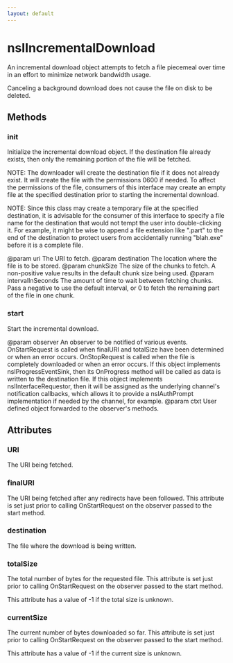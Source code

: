 ```yaml
---
layout: default
---
```


# nsIIncrementalDownload #

An incremental download object attempts to fetch a file piecemeal over time
in an effort to minimize network bandwidth usage.

Canceling a background download does not cause the file on disk to be
deleted.


## Methods ##

### init ###

Initialize the incremental download object.  If the destination file
already exists, then only the remaining portion of the file will be
fetched.

NOTE: The downloader will create the destination file if it does not
already exist.  It will create the file with the permissions 0600 if
needed.  To affect the permissions of the file, consumers of this
interface may create an empty file at the specified destination prior to
starting the incremental download.

NOTE: Since this class may create a temporary file at the specified
destination, it is advisable for the consumer of this interface to specify
a file name for the destination that would not tempt the user into
double-clicking it.  For example, it might be wise to append a file
extension like ".part" to the end of the destination to protect users from
accidentally running "blah.exe" before it is a complete file.

@param uri
       The URI to fetch.
@param destination
       The location where the file is to be stored.
@param chunkSize
       The size of the chunks to fetch.  A non-positive value results in
       the default chunk size being used.
@param intervalInSeconds
       The amount of time to wait between fetching chunks.  Pass a
       negative to use the default interval, or 0 to fetch the remaining
       part of the file in one chunk.


### start ###

Start the incremental download.

@param observer
       An observer to be notified of various events.  OnStartRequest is
       called when finalURI and totalSize have been determined or when an
       error occurs.  OnStopRequest is called when the file is completely
       downloaded or when an error occurs.  If this object implements
       nsIProgressEventSink, then its OnProgress method will be called as
       data is written to the destination file.  If this object implements
       nsIInterfaceRequestor, then it will be assigned as the underlying
       channel's notification callbacks, which allows it to provide a
       nsIAuthPrompt implementation if needed by the channel, for example.
@param ctxt
       User defined object forwarded to the observer's methods.


## Attributes ##

### URI ###

The URI being fetched.


### finalURI ###

The URI being fetched after any redirects have been followed.  This
attribute is set just prior to calling OnStartRequest on the observer
passed to the start method.


### destination ###

The file where the download is being written.


### totalSize ###

The total number of bytes for the requested file.  This attribute is set
just prior to calling OnStartRequest on the observer passed to the start
method.

This attribute has a value of -1 if the total size is unknown.


### currentSize ###

The current number of bytes downloaded so far.  This attribute is set just
prior to calling OnStartRequest on the observer passed to the start
method.

This attribute has a value of -1 if the current size is unknown.

